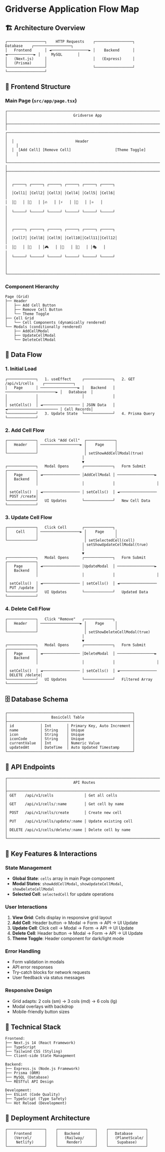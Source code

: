 # Gridverse Application Flow Map

## 🏗️ Architecture Overview

```
┌─────────────────┐    HTTP Requests    ┌─────────────────┐    Database    ┌─────────────────┐
│   Frontend      │ ◄─────────────────► │    Backend      │ ◄────────────► │     MySQL       │
│   (Next.js)     │                     │   (Express)     │                │   (Prisma)      │
└─────────────────┘                     └─────────────────┘                └─────────────────┘
```

## 📱 Frontend Structure

### Main Page (`src/app/page.tsx`)
```
┌─────────────────────────────────────────────────────────────────────────────┐
│                              Gridverse App                                  │
├─────────────────────────────────────────────────────────────────────────────┤
│  ┌─────────────────────────────────────────────────────────────────────┐    │
│  │                            Header                                   │    │
│  │  [Add Cell] [Remove Cell]                    [Theme Toggle]        │    │
│  └─────────────────────────────────────────────────────────────────────┘    │
├─────────────────────────────────────────────────────────────────────────────┤
│                                                                             │
│  ┌─────┐ ┌─────┐ ┌─────┐ ┌─────┐ ┌─────┐ ┌─────┐                          │
│  │Cell1│ │Cell2│ │Cell3│ │Cell4│ │Cell5│ │Cell6│                          │
│  │🚀   │ │💎   │ │🔥   │ │⚡   │ │🌙   │ │⭐   │                          │
│  └─────┘ └─────┘ └─────┘ └─────┘ └─────┘ └─────┘                          │
│                                                                             │
│  ┌─────┐ ┌─────┐ ┌─────┐ ┌─────┐ ┌─────┐ ┌─────┐                          │
│  │Cell7│ │Cell8│ │Cell9│ │Cell10││Cell11││Cell12│                          │
│  │🎯   │ │🎲   │ │🎮   │ │🎪   │ │🎨   │ │🎭   │                          │
│  └─────┘ └─────┘ └─────┘ └─────┘ └─────┘ └─────┘                          │
│                                                                             │
└─────────────────────────────────────────────────────────────────────────────┘
```

### Component Hierarchy
```
Page (Grid)
├── Header
│   ├── Add Cell Button
│   ├── Remove Cell Button
│   └── Theme Toggle
├── Cell Grid
│   └── Cell Components (dynamically rendered)
└── Modals (conditionally rendered)
    ├── AddCellModal
    ├── UpdateCellModal
    └── DeleteCellModal
```

## 🔄 Data Flow

### 1. Initial Load
```
┌─────────────┐   1. useEffect     ┌─────────────┐   2. GET /api/v1/cells    ┌─────────────┐
│   Page      │ ─────────────────► │   Backend   │ ───────────────────────► │   Database  │
│             │                    │             │                          │             │
│ setCells()  │ ◄───────────────── │ JSON Data   │ ◄─────────────────────── │ Cell Records│
└─────────────┘   3. Update State  └─────────────┘   4. Prisma Query       └─────────────┘
```

### 2. Add Cell Flow
```
┌─────────────┐   Click "Add Cell"  ┌─────────────┐
│   Header    │ ──────────────────► │    Page     │
│             │                     │             │
└─────────────┘                     │ setShowAddCellModal(true)
                                   │
                                   ▼
┌─────────────┐   Modal Opens      ┌─────────────┐   Form Submit     ┌─────────────┐
│   Page      │ ◄───────────────── │AddCellModal │ ─────────────────► │   Backend   │
│             │                    │             │                   │             │
│ setCells()  │ ◄───────────────── │ setCells()  │ ◄───────────────── │ POST /create│
└─────────────┘   UI Updates       └─────────────┘   New Cell Data   └─────────────┘
```

### 3. Update Cell Flow
```
┌─────────────┐   Click Cell       ┌─────────────┐
│    Cell     │ ──────────────────► │    Page     │
│             │                     │             │
└─────────────┘                     │ setSelectedCell(cell)
                                   │ setShowUpdateCellModal(true)
                                   │
                                   ▼
┌─────────────┐   Modal Opens      ┌─────────────┐   Form Submit     ┌─────────────┐
│   Page      │ ◄───────────────── │UpdateModal  │ ─────────────────► │   Backend   │
│             │                    │             │                   │             │
│ setCells()  │ ◄───────────────── │ setCells()  │ ◄───────────────── │ PUT /update │
└─────────────┘   UI Updates       └─────────────┘   Updated Data    └─────────────┘
```

### 4. Delete Cell Flow
```
┌─────────────┐   Click "Remove"   ┌─────────────┐
│   Header    │ ──────────────────► │    Page     │
│             │                     │             │
└─────────────┘                     │ setShowDeleteCellModal(true)
                                   │
                                   ▼
┌─────────────┐   Modal Opens      ┌─────────────┐   Form Submit     ┌─────────────┐
│   Page      │ ◄───────────────── │DeleteModal  │ ─────────────────► │   Backend   │
│             │                    │             │                   │             │
│ setCells()  │ ◄───────────────── │ setCells()  │ ◄───────────────── │ DELETE /delete│
└─────────────┘   UI Updates       └─────────────┘   Filtered Array  └─────────────┘
```

## 🗄️ Database Schema

```
┌─────────────────────────────────────────────────────────┐
│                    BasicCell Table                      │
├─────────────────────────────────────────────────────────┤
│ id            │ Int       │ Primary Key, Auto Increment │
│ name          │ String    │ Unique                      │
│ icon          │ String    │ Unique                      │
│ iconCode      │ String    │ Unique                      │
│ currentValue  │ Int       │ Numeric Value               │
│ updatedAt     │ DateTime  │ Auto Updated Timestamp      │
└─────────────────────────────────────────────────────────┘
```

## 🔌 API Endpoints

```
┌─────────────────────────────────────────────────────────────────────────────┐
│                              API Routes                                     │
├─────────────────────────────────────────────────────────────────────────────┤
│ GET    /api/v1/cells              │ Get all cells                          │
│ GET    /api/v1/cells/:name        │ Get cell by name                       │
│ POST   /api/v1/cells/create       │ Create new cell                        │
│ PUT    /api/v1/cells/update/:name │ Update existing cell                   │
│ DELETE /api/v1/cells/delete/:name │ Delete cell by name                    │
└─────────────────────────────────────────────────────────────────────────────┘
```

## 🎯 Key Features & Interactions

### State Management
- **Global State**: `cells` array in main Page component
- **Modal States**: `showAddCellModal`, `showUpdateCellModal`, `showDeleteCellModal`
- **Selected Cell**: `selectedCell` for update operations

### User Interactions
1. **View Grid**: Cells display in responsive grid layout
2. **Add Cell**: Header button → Modal → Form → API → UI Update
3. **Update Cell**: Click cell → Modal → Form → API → UI Update
4. **Delete Cell**: Header button → Modal → Form → API → UI Update
5. **Theme Toggle**: Header component for dark/light mode

### Error Handling
- Form validation in modals
- API error responses
- Try-catch blocks for network requests
- User feedback via status messages

### Responsive Design
- Grid adapts: 2 cols (sm) → 3 cols (md) → 6 cols (lg)
- Modal overlays with backdrop
- Mobile-friendly button sizes

## 🔧 Technical Stack

```
Frontend:
├── Next.js 14 (React Framework)
├── TypeScript
├── Tailwind CSS (Styling)
└── Client-side State Management

Backend:
├── Express.js (Node.js Framework)
├── Prisma (ORM)
├── MySQL (Database)
└── RESTful API Design

Development:
├── ESLint (Code Quality)
├── TypeScript (Type Safety)
└── Hot Reload (Development)
```

## 🚀 Deployment Architecture

```
┌─────────────────┐    ┌─────────────────┐    ┌─────────────────┐
│   Frontend      │    │   Backend       │    │   Database      │
│   (Vercel/      │    │   (Railway/     │    │   (PlanetScale/ │
│    Netlify)     │    │    Render)      │    │    Supabase)    │
└─────────────────┘    └─────────────────┘    └─────────────────┘
``` 